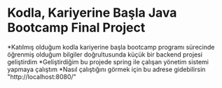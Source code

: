# Kodla, Kariyerine Başla Java Bootcamp Final Project
*Katılmış olduğum kodla kariyerine başla bootcamp programı sürecinde öğrenmiş olduğum bilgiler doğrultusunda küçük bir backend projesi geliştirdim 
*Geliştirdiğim bu projede spring ile çalışan yönetim sistemi yapmaya çalıştım 
*Nasıl çalıştığını görmek için bu adrese gidebilirsin "http://localhost:8080/"
